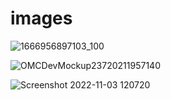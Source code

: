 # images

![1666956897103_100](https://user-images.githubusercontent.com/53445466/198578376-98f21f31-baf8-4ff1-bb5b-40a3fcb3a67c.PNG)

![OMCDevMockup23720211957140](https://user-images.githubusercontent.com/53445466/198579281-c03d2465-c260-4b29-b938-be0f86538b9a.png)


![Screenshot 2022-11-03 120720](https://user-images.githubusercontent.com/53445466/199660444-df8c9162-424c-44c4-bf05-bcfb08acd982.png)

